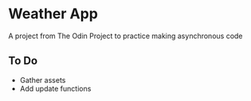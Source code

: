 # Weather App

A project from The Odin Project to practice making asynchronous code

## To Do

- Gather assets
- Add update functions